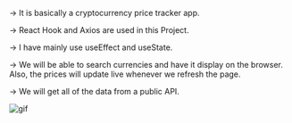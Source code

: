 -> It is basically a cryptocurrency price tracker app. 

-> React Hook and Axios are used in this Project. 

-> I have mainly use useEffect and useState. 

-> We will be able to search currencies and have it display on the browser. Also, the prices will update live whenever we refresh the page. 

-> We will get all of the data from a public API. 

![gif](https://user-images.githubusercontent.com/69100830/120326240-256c3280-c306-11eb-9087-79a01a427dbf.gif)

